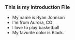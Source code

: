 ### This is my Introduction File

* My name is Ryan Johnson
* I'm from Aurora, CO
* I love to play basketball
* My favorite color is Black.
